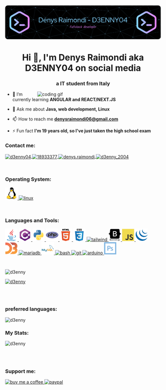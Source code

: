 ![Header](github-header-image.png)

<h1 align="center">Hi 👋, I'm Denys Raimondi aka D3ENNY04 on social media</h1>
<h3 align="center">a IT student from Italy</h3>

<img align="right" alt="coding gif" width="400" src="https://tenor.com/view/coding-gif-24625099.gif">

- 🌱 I’m currently learning **ANGULAR and REACT/NEXT.JS**

- 💬 Ask me about **Java, web development, Linux**

- 📫 How to reach me **denysraimondi06@gmail.com**

- ⚡ Fun fact **I'm 19 years old, so I've just taken the high school exam**

<h3 align="left">Contact me:</h3>
<p align="left">
    <a href="https://twitter.com/d3enny04" target="blank">
        <img align="center" src="https://raw.githubusercontent.com/rahuldkjain/github-profile-readme-generator/master/src/images/icons/Social/twitter.svg" alt="d3enny04" height="30" width="40" />
    </a>
    <a href="https://stackoverflow.com/users/18933377" target="blank">
        <img align="center" src="https://raw.githubusercontent.com/rahuldkjain/github-profile-readme-generator/master/src/images/icons/Social/stack-overflow.svg" alt="18933377" height="30" width="40" />
    </a>
    <a href="https://fb.com/denys.raimondi" target="blank">
        <img align="center" src="https://raw.githubusercontent.com/rahuldkjain/github-profile-readme-generator/master/src/images/icons/Social/facebook.svg" alt="denys.raimondi" height="30" width="40" />
    </a>
    <a href="https://instagram.com/d3enny_2004" target="blank">
        <img align="center" src="https://raw.githubusercontent.com/rahuldkjain/github-profile-readme-generator/master/src/images/icons/Social/instagram.svg" alt="d3enny_2004" height="30" width="40" />
    </a>
</p>

<br>

<h3 align="left"> Operating System: </h3>
<p align="left">
    <a href="https://www.linux.org/" target="_blank" rel="noreferrer">
        <img src="https://raw.githubusercontent.com/devicons/devicon/master/icons/linux/linux-original.svg" alt="linux" width="40" height="40"/>
    </a>
    <a href="https://wiki.archlinux.org" target="_blank" rel="noreferrer">
        <img src="https://raw.githubusercontent.com/gilbarbara/logos/main/logos/archlinux.svg" alt="linux" width="40" height="40"/>
    </a>
</p>

<br>

<h3 align="left">Languages and Tools:</h3>
<p align="left">
    <a href="https://www.java.com" target="_blank" rel="noreferrer">
        <img src="https://raw.githubusercontent.com/devicons/devicon/master/icons/java/java-original.svg" alt="java" width="40" height="40"/>
    </a>
    <a href="https://www.w3schools.com/cs/" target="_blank" rel="noreferrer">
        <img src="https://raw.githubusercontent.com/devicons/devicon/master/icons/csharp/csharp-original.svg" alt="csharp" width="40" height="40"/>
    </a>
    <a href="https://www.python.org" target="_blank" rel="noreferrer">
        <img src="https://raw.githubusercontent.com/devicons/devicon/master/icons/python/python-original.svg" alt="python" width="40" height="40"/>
    </a>
    <a href="https://www.php.net" target="_blank" rel="noreferrer">
        <img src="https://raw.githubusercontent.com/devicons/devicon/master/icons/php/php-original.svg" alt="php" width="40" height="40"/>
    </a>
    <a href="https://www.w3.org/html/" target="_blank" rel="noreferrer">
        <img src="https://raw.githubusercontent.com/devicons/devicon/master/icons/html5/html5-original-wordmark.svg" alt="html5" width="40" height="40"/>
    </a>
    <a href="https://www.w3schools.com/css/" target="_blank" rel="noreferrer">
        <img src="https://raw.githubusercontent.com/devicons/devicon/master/icons/css3/css3-original-wordmark.svg" alt="css3" width="40" height="40"/>
    </a>
    <a href="https://tailwindcss.com/" target="_blank" rel="noreferrer">
        <img src="https://www.vectorlogo.zone/logos/tailwindcss/tailwindcss-icon.svg" alt="tailwind" width="40" height="40"/>
    </a>
    <a href="https://getbootstrap.com" target="_blank" rel="noreferrer">
        <img src="https://raw.githubusercontent.com/devicons/devicon/master/icons/bootstrap/bootstrap-plain-wordmark.svg" alt="bootstrap" width="40" height="40"/>
    </a>
    <a href="https://developer.mozilla.org/en-US/docs/Web/JavaScript" target="_blank" rel="noreferrer">
        <img src="https://raw.githubusercontent.com/devicons/devicon/master/icons/javascript/javascript-original.svg" alt="javascript" width="40" height="40"/>
    </a>
    <a href="https://jquery.com" target="_blank" rel="noreferrer">
        <img src="https://raw.githubusercontent.com/devicons/devicon/master/icons/jquery/jquery-original.svg" alt="jquey" width="40" height="40"/>
    </a>
    <a href="https://d3js.org/" target="_blank" rel="noreferrer">
        <img src="https://raw.githubusercontent.com/devicons/devicon/master/icons/d3js/d3js-original.svg" alt="d3js" width="40" height="40"/>
    </a>
    <a href="https://mariadb.org/" target="_blank" rel="noreferrer">
        <img src="https://www.vectorlogo.zone/logos/mariadb/mariadb-icon.svg" alt="mariadb" width="40" height="40"/>
    </a>
    <a href="https://www.mysql.com/" target="_blank" rel="noreferrer">
        <img src="https://raw.githubusercontent.com/devicons/devicon/master/icons/mysql/mysql-original-wordmark.svg" alt="mysql" width="40" height="40"/>
    </a>
    <a href="https://www.gnu.org/software/bash/" target="_blank" rel="noreferrer">
        <img src="https://www.vectorlogo.zone/logos/gnu_bash/gnu_bash-icon.svg" alt="bash" width="40" height="40"/>
    </a>
    <a href="https://git-scm.com/" target="_blank" rel="noreferrer">
        <img src="https://www.vectorlogo.zone/logos/git-scm/git-scm-icon.svg" alt="git" width="40" height="40"/>
    </a>
    <a href="https://www.arduino.cc/" target="_blank" rel="noreferrer">
        <img src="https://cdn.worldvectorlogo.com/logos/arduino-1.svg" alt="arduino" width="40" height="40"/>
    </a>
    <a href="https://www.photoshop.com/en" target="_blank" rel="noreferrer">
        <img src="https://raw.githubusercontent.com/devicons/devicon/master/icons/photoshop/photoshop-line.svg" alt="photoshop" width="40" height="40"/>
    </a> 
</p>

<br>

<p align="left"> <img src="https://komarev.com/ghpvc/?username=d3enny&label=Profile%20views&color=0e75b6&style=flat" alt="d3enny" /></p>
<a href="https://github.com/ryo-ma/github-profile-trophy">
    <img src="https://github-profile-trophy.vercel.app/?username=d3enny" alt="d3enny" />
</a>

<br><br>

<h3 align="left"> preferred languages:</h3>
<img src="https://github-readme-stats.vercel.app/api/top-langs?username=d3enny&show_icons=true&locale=en&layout=compact" alt="d3enny" />

<br>

<h3 alig="left">My Stats:</h3>
<img src="https://github-readme-streak-stats.herokuapp.com/?user=d3enny&" alt="d3enny" />

<br><br>

<h3 align="left">Support me:</h3>
<p>
    <a href="https://www.buymeacoffee.com/D3ENNY">
        <img src="https://cdn.buymeacoffee.com/buttons/v2/default-yellow.png" height="50" width="210" alt="buy me a coffee" />
    </a>
    <a href="paypal.me/denysraimondi">
        <img src="https://raw.githubusercontent.com/andreostrovsky/donate-with-paypal/master/blue.svg" alt="paypal" height="50">
</p>
